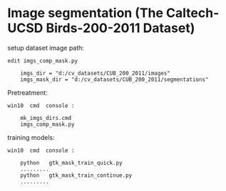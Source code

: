 # Image segmentation (The Caltech-UCSD Birds-200-2011 Dataset) 


setup dataset image path:

    edit imgs_comp_mask.py

        imgs_dir = "d:/cv_datasets/CUB_200_2011/images"
        imgs_mask_dir = "d:/cv_datasets/CUB_200_2011/segmentations"


Pretreatment:

    win10  cmd  console :
        
        mk_imgs_dirs.cmd
        imgs_comp_mask.py


training models:

    win10  cmd  console :

        python   gtk_mask_train_quick.py
        .........
        python   gtk_mask_train_continue.py
        .........


